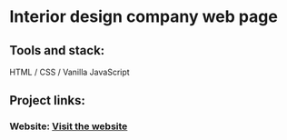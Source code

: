 # Interior design company web page

## Tools and stack:
HTML / CSS / Vanilla JavaScript

## Project links:
### Website: [Visit the website](https://vsafonova.github.io/lending-project/)

